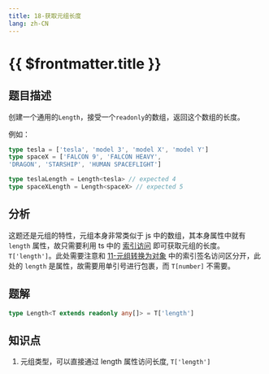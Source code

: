 ```yaml
---
title: 18-获取元组长度
lang: zh-CN
---
```


# {{ $frontmatter.title }}

## 题目描述

创建一个通用的`Length`，接受一个`readonly`的数组，返回这个数组的长度。

例如：

```ts
type tesla = ['tesla', 'model 3', 'model X', 'model Y']
type spaceX = ['FALCON 9', 'FALCON HEAVY',
'DRAGON', 'STARSHIP', 'HUMAN SPACEFLIGHT']

type teslaLength = Length<tesla> // expected 4
type spaceXLength = Length<spaceX> // expected 5
```

## 分析

这题还是元组的特性，元组本身非常类似于 js 中的数组，其本身属性中就有 `length` 属性，故只需要利用 ts 中的 [索引访问](https://www.typescriptlang.org/docs/handbook/2/indexed-access-types.html) 即可获取元组的长度。 `T['length']`。此处需要注意和 [11-元组转换为对象](/easy/11-%E5%85%83%E7%BB%84%E8%BD%AC%E6%8D%A2%E4%B8%BA%E5%AF%B9%E8%B1%A1.md) 中的索引签名访问区分开，此处的 `length` 是属性，故需要用单引号进行包裹，而 `T[number]` 不需要。

## 题解

```ts
type Length<T extends readonly any[]> = T['length']
```

## 知识点

1. 元组类型，可以直接通过 length 属性访问长度, `T['length']`